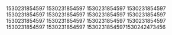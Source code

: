 1530231854597
1530231854597
1530231854597
1530231854597
1530231854597
1530231854597
1530231854597
1530231854597
1530231854597
1530231854597
1530231854597
1530231854597
1530231854597
1530231854597
15302318545971530242473456